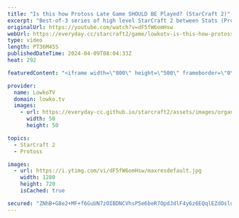 ```yaml
---
title: "Is this how Protoss Late Game SHOULD BE Played? (StarCraft 2)"
excerpt: "Best-of-3 series of high level StarCraft 2 between Stats (Protoss) and SHIN (Zerg). This match is from the StarCraft 2 GSL Code S season 1 of 2024, round-of-8. Support my work: https://patreon.com/lowkotv  Lowko merch: https://lowko.shop Tech setup: https://lowko.tv/setup Discord community: https://discord.gg/lowkotv"
originalUrl: https://youtube.com/watch?v=dF5fW6omHsw
webUrl: https://everyday.cc/starcraft2/game/lowkotv-is-this-how-protoss-late-game-should-be-played-starcraft-2/
type: video
length: PT36M45S
publishedDateTime: 2024-04-09T08:04:33Z
heat: 292

featuredContent: "<iframe width=\"800\" height=\"500\" frameborder=\"0\" src=\"https://www.youtube.com/embed/dF5fW6omHsw\" allow=\"accelerometer; autoplay; encrypted-media; gyroscope; picture-in-picture\" allowfullscreen></iframe>"

provider:
  name: LowkoTV
  domain: lowko.tv
  images:
    - url: https://everyday-cc.github.io/starcraft2/assets/images/organizations/lowko.tv-50x50.jpg
      width: 50
      height: 50

topics:
  - StarCraft 2
  - Protoss

images:
  - url: https://i.ytimg.com/vi/dF5fW6omHsw/maxresdefault.jpg
    width: 1280
    height: 720
    isCached: true

secured: "ZNhB+G8e2+MF+f6GuUN7zOIBDNCVhsP5e6beR7OpdJdlF4y6z6EQqlEZdOsldbIZ7ee7deuDd43aLa60VEt1uqp8bm5ndfItpDPT8D/wbZgJw/7UFQnRjCWTPv5ywjBi0v3mgkWs0xPcdG7onJYu9MJ4PuCWw3XNU9jsxAH0dJMv8Fuopw5yUE1Vfr4kmj7uTXhrlo/FNkfiePFrfpE5EG/ipjxgpvVN7EDFxdmBsj/WxuDaMHU540evkE5gik1Zku2RYwOq+ycdG3r55+9y694Nz4IWkchAXV1KiAGijRFAR86nBH0qbvTqodAvNHHmuCq6mAd1cMDR9snbWgTUegK4Ug3ry40+oj/x6HCjpxRCY2cPWEG++qw467P604L+MrEtrZZS/yLCijzamZyWdg==;VVpg8gpDTDXeM109rJE77Q=="
---
```


